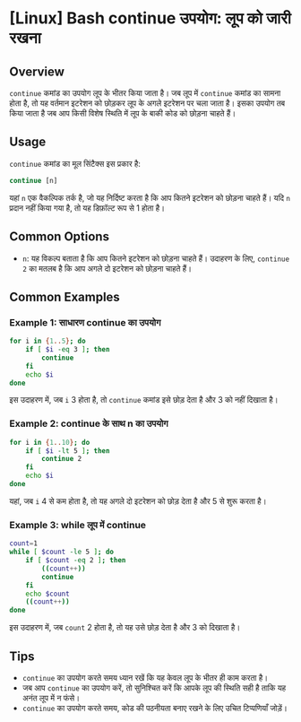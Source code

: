 # [Linux] Bash continue उपयोग: लूप को जारी रखना

## Overview
`continue` कमांड का उपयोग लूप के भीतर किया जाता है। जब लूप में `continue` कमांड का सामना होता है, तो यह वर्तमान इटरेशन को छोड़कर लूप के अगले इटरेशन पर चला जाता है। इसका उपयोग तब किया जाता है जब आप किसी विशेष स्थिति में लूप के बाकी कोड को छोड़ना चाहते हैं।

## Usage
`continue` कमांड का मूल सिंटैक्स इस प्रकार है:

```bash
continue [n]
```

यहां `n` एक वैकल्पिक तर्क है, जो यह निर्दिष्ट करता है कि आप कितने इटरेशन को छोड़ना चाहते हैं। यदि `n` प्रदान नहीं किया गया है, तो यह डिफ़ॉल्ट रूप से 1 होता है।

## Common Options
- `n`: यह विकल्प बताता है कि आप कितने इटरेशन को छोड़ना चाहते हैं। उदाहरण के लिए, `continue 2` का मतलब है कि आप अगले दो इटरेशन को छोड़ना चाहते हैं।

## Common Examples

### Example 1: साधारण continue का उपयोग
```bash
for i in {1..5}; do
    if [ $i -eq 3 ]; then
        continue
    fi
    echo $i
done
```
इस उदाहरण में, जब `i` 3 होता है, तो `continue` कमांड इसे छोड़ देता है और 3 को नहीं दिखाता है।

### Example 2: continue के साथ n का उपयोग
```bash
for i in {1..10}; do
    if [ $i -lt 5 ]; then
        continue 2
    fi
    echo $i
done
```
यहां, जब `i` 4 से कम होता है, तो यह अगले दो इटरेशन को छोड़ देता है और 5 से शुरू करता है।

### Example 3: while लूप में continue
```bash
count=1
while [ $count -le 5 ]; do
    if [ $count -eq 2 ]; then
        ((count++))
        continue
    fi
    echo $count
    ((count++))
done
```
इस उदाहरण में, जब `count` 2 होता है, तो यह उसे छोड़ देता है और 3 को दिखाता है।

## Tips
- `continue` का उपयोग करते समय ध्यान रखें कि यह केवल लूप के भीतर ही काम करता है।
- जब आप `continue` का उपयोग करें, तो सुनिश्चित करें कि आपके लूप की स्थिति सही है ताकि यह अनंत लूप में न फंसे।
- `continue` का उपयोग करते समय, कोड की पठनीयता बनाए रखने के लिए उचित टिप्पणियाँ जोड़ें।